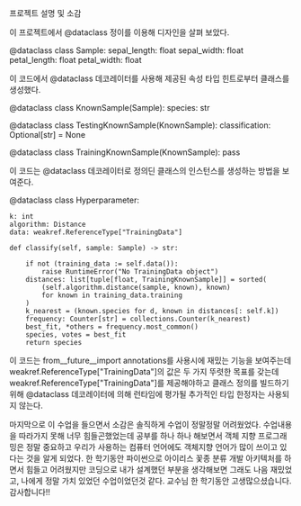 프로젝트 설명 및 소감

이 프로젝트에서 @dataclass 정이를 이용해 디자인을 살펴 보았다.

@dataclass
class Sample:
    sepal_length: float
    sepal_width: float
    petal_length: float
    petal_width: float
    
이 코드에서 @dataclass 데코레이터를 사용해 제공된 속성 타입 힌트로부터 클래스를 생성했다.

@dataclass
class KnownSample(Sample):
    species: str


@dataclass
class TestingKnownSample(KnownSample):
    classification: Optional[str] = None


@dataclass
class TrainingKnownSample(KnownSample):
    pass


이 코드는 @dataclass 데코레이터로 정의딘 클래스의 인스턴스를 생성하는 방법을 보여준다.

@dataclass
class Hyperparameter:

    k: int
    algorithm: Distance
    data: weakref.ReferenceType["TrainingData"]

    def classify(self, sample: Sample) -> str:
    
        if not (training_data := self.data()):
            raise RuntimeError("No TrainingData object")
        distances: list[tuple[float, TrainingKnownSample]] = sorted(
            (self.algorithm.distance(sample, known), known)
            for known in training_data.training
        )
        k_nearest = (known.species for d, known in distances[: self.k])
        frequency: Counter[str] = collections.Counter(k_nearest)
        best_fit, *others = frequency.most_common()
        species, votes = best_fit
        return species
이 코드는 from__future__import annotations를 사용시에 재밌는 기능을 보여주는데 weakref.ReferenceType["TrainingData"]의 값은 두 가지 뚜렷한 목표를 갖는데 weakref.ReferenceType["TrainingData"]를 제공해야하고 클래스 정의를 빌드하기 위해 @dataclass 데코레이터에 의해 런타임에 평가될  추가적인 타입 한정자는 사용되지 않는다.

 마지막으로 이 수업을 들으면서 소감은 솔직하게 수업이 정말정말 어려웠었다. 수업내용을 따라가지 못해 너무 힘들곤했었는데 공부를 하나 하나 해보면서 객체 지향 프로그래밍은 정말 중요하고 우리가 사용하는 컴퓨터 언어에도 객체지향 언어가 많이 쓰이고 있다는 것을 알게 되었다. 한 학기동안 파이썬으로 아이리스 꽃종 분류 개발 아키텍처를 하면서 힘들고 어려웠지만 코딩으로 내가 설계했던 부분을 생각해보면 그래도 나음 재밌었고, 나에게 정말 가치 있었던 수업이었던것 같다. 교수님 한 학기동안 고생많으셨습니다. 감사합니다!!
